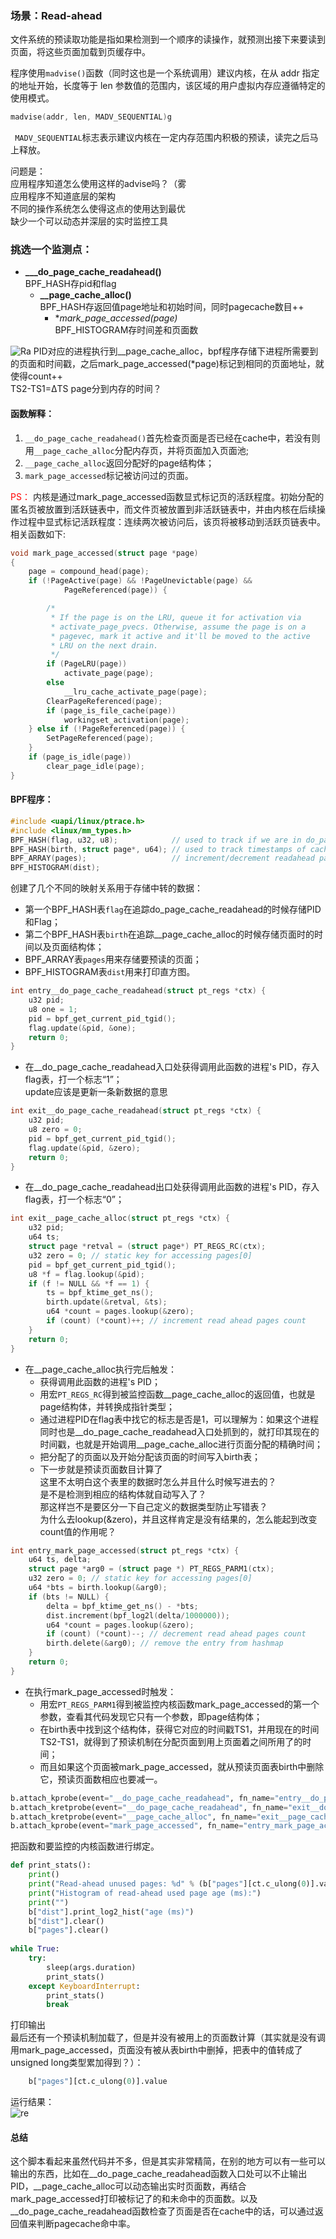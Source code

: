 ### 场景：Read-ahead
文件系统的预读取功能是指如果检测到一个顺序的读操作，就预测出接下来要读到页面，将这些页面加载到页缓存中。

程序使用`madvise()`函数（同时这也是一个系统调用）建议内核，在从 addr 指定的地址开始，长度等于 len 参数值的范围内，该区域的用户虚拟内存应遵循特定的使用模式。
```c
madvise(addr, len, MADV_SEQUENTIAL)g
```
` MADV_SEQUENTIAL`标志表示建议内核在一定内存范围内积极的预读，读完之后马上释放。

问题是：  
应用程序知道怎么使用这样的advise吗？（雾  
应用程序不知道底层的架构  
不同的操作系统怎么使得这点的使用达到最优  
缺少一个可以动态并深层的实时监控工具  

### 挑选一个监测点：
- **___do_page_cache_readahead()**  
  BPF_HASH存pid和flag
    - **__page_cache_alloc()**  
      BPF_HASH存返回值page地址和初始时间，同时pagecache数目++
        - **mark_page_accessed(*page)**  
          BPF_HISTOGRAM存时间差和页面数

![Ra](pic/104.png)
PID对应的进程执行到__page_cache_alloc，bpf程序存储下进程所需要到的页面和时间戳，之后mark_page_accessed(*page)标记到相同的页面地址，就使得count++  
TS2-TS1=ΔTS page分到内存的时间？

#### 函数解释：
1. `__do_page_cache_readahead()`首先检查页面是否已经在cache中，若没有则用`__page_cache_alloc`分配内存页，并将页面加入页面池;
2. `__page_cache_alloc`返回分配好的page结构体；
3. `mark_page_accessed`标记被访问过的页面。
<font color=red>
PS：  
</font>
内核是通过mark_page_accessed函数显式标记页的活跃程度。初始分配的匿名页被放置到活跃链表中，而文件页被放置到非活跃链表中，并由内核在后续操作过程中显式标记活跃程度：连续两次被访问后，该页将被移动到活跃页链表中。相关函数如下:

```c
void mark_page_accessed(struct page *page)
{
	page = compound_head(page);
	if (!PageActive(page) && !PageUnevictable(page) &&
			PageReferenced(page)) {

		/*
		 * If the page is on the LRU, queue it for activation via
		 * activate_page_pvecs. Otherwise, assume the page is on a
		 * pagevec, mark it active and it'll be moved to the active
		 * LRU on the next drain.
		 */
		if (PageLRU(page))
			activate_page(page);
		else
			__lru_cache_activate_page(page);
		ClearPageReferenced(page);
		if (page_is_file_cache(page))
			workingset_activation(page);
	} else if (!PageReferenced(page)) {
		SetPageReferenced(page);
	}
	if (page_is_idle(page))
		clear_page_idle(page);
}
```

#### BPF程序：
```c
#include <uapi/linux/ptrace.h>
#include <linux/mm_types.h>
BPF_HASH(flag, u32, u8);            // used to track if we are in do_page_cache_readahead()
BPF_HASH(birth, struct page*, u64); // used to track timestamps of cache alloc'ed page
BPF_ARRAY(pages);                   // increment/decrement readahead pages
BPF_HISTOGRAM(dist);
```
创建了几个不同的映射关系用于存储中转的数据：
- 第一个BPF_HASH表`flag`在追踪do_page_cache_readahead的时候存储PID和Flag；
- 第二个BPF_HASH表`birth`在追踪__page_cache_alloc的时候存储页面时的时间以及页面结构体；
- BPF_ARRAY表`pages`用来存储要预读的页面；
- BPF_HISTOGRAM表`dist`用来打印直方图。

```c
int entry__do_page_cache_readahead(struct pt_regs *ctx) {
    u32 pid;
    u8 one = 1;
    pid = bpf_get_current_pid_tgid();
    flag.update(&pid, &one);
    return 0;
}
```
- 在__do_page_cache_readahead入口处获得调用此函数的进程's PID，存入flag表，打一个标志“1”；  
update应该是更新一条新数据的意思

```c
int exit__do_page_cache_readahead(struct pt_regs *ctx) {
    u32 pid;
    u8 zero = 0;
    pid = bpf_get_current_pid_tgid();
    flag.update(&pid, &zero);
    return 0;
}
```
- 在__do_page_cache_readahead出口处获得调用此函数的进程's PID，存入flag表，打一个标志“0”；

```c
int exit__page_cache_alloc(struct pt_regs *ctx) {
    u32 pid;
    u64 ts;
    struct page *retval = (struct page*) PT_REGS_RC(ctx);
    u32 zero = 0; // static key for accessing pages[0]
    pid = bpf_get_current_pid_tgid();
    u8 *f = flag.lookup(&pid);
    if (f != NULL && *f == 1) {
        ts = bpf_ktime_get_ns();
        birth.update(&retval, &ts);
        u64 *count = pages.lookup(&zero);
        if (count) (*count)++; // increment read ahead pages count
    }
    return 0;
}
```
- 在__page_cache_alloc执行完后触发：
    - 获得调用此函数的进程's PID；
    - 用宏`PT_REGS_RC`得到被监控函数__page_cache_alloc的返回值，也就是page结构体，并转换成指针类型；
    - 通过进程PID在flag表中找它的标志是否是1，可以理解为：如果这个进程同时也是__do_page_cache_readahead入口处抓到的，就打印其现在的时间戳，也就是开始调用__page_cache_alloc进行页面分配的精确时间；
    - 把分配了的页面以及开始分配该页面的时间写入birth表；
    - 下一步就是预读页面数目计算了  
      这里不太明白这个表里的数据时怎么并且什么时候写进去的？  
      是不是检测到相应的结构体就自动写入了？  
      那这样岂不是要区分一下自己定义的数据类型防止写错表？  
      为什么去lookup(&zero)，并且这样肯定是没有结果的，怎么能起到改变count值的作用呢？

```c
int entry_mark_page_accessed(struct pt_regs *ctx) {
    u64 ts, delta;
    struct page *arg0 = (struct page *) PT_REGS_PARM1(ctx);
    u32 zero = 0; // static key for accessing pages[0]
    u64 *bts = birth.lookup(&arg0);
    if (bts != NULL) {
        delta = bpf_ktime_get_ns() - *bts;
        dist.increment(bpf_log2l(delta/1000000));
        u64 *count = pages.lookup(&zero);
        if (count) (*count)--; // decrement read ahead pages count
        birth.delete(&arg0); // remove the entry from hashmap
    }
    return 0;
}
```
- 在执行mark_page_accessed时触发：
  - 用宏`PT_REGS_PARM1`得到被监控内核函数mark_page_accessed的第一个参数，查看其代码发现它只有一个参数，即page结构体；
  - 在birth表中找到这个结构体，获得它对应的时间戳TS1，并用现在的时间TS2-TS1，就得到了预读机制在分配页面到用上页面着之间所用了的时间；
  - 而且如果这个页面被mark_page_accessed，就从预读页面表birth中删除它，预读页面数相应也要减一。


```py
b.attach_kprobe(event="__do_page_cache_readahead", fn_name="entry__do_page_cache_readahead")
b.attach_kretprobe(event="__do_page_cache_readahead", fn_name="exit__do_page_cache_readahead")
b.attach_kretprobe(event="__page_cache_alloc", fn_name="exit__page_cache_alloc")
b.attach_kprobe(event="mark_page_accessed", fn_name="entry_mark_page_accessed")
```
把函数和要监控的内核函数进行绑定。

```py
def print_stats():
    print()
    print("Read-ahead unused pages: %d" % (b["pages"][ct.c_ulong(0)].value))
    print("Histogram of read-ahead used page age (ms):")
    print("")
    b["dist"].print_log2_hist("age (ms)")
    b["dist"].clear()
    b["pages"].clear()
    
while True:
    try:
        sleep(args.duration)
        print_stats()
    except KeyboardInterrupt:
        print_stats()
        break
```
打印输出  
最后还有一个预读机制加载了，但是并没有被用上的页面数计算（其实就是没有调用mark_page_accessed，页面没有被从表birth中删掉，把表中的值转成了unsigned long类型累加得到？）：
```py
    b["pages"][ct.c_ulong(0)].value
```

运行结果：  
![re](pic/105.png)


#### 总结
这个脚本看起来虽然代码并不多，但是其实非常精简，在别的地方可以有一些可以输出的东西，比如在__do_page_cache_readahead函数入口处可以不止输出PID，__page_cache_alloc可以动态输出实时页面数，再结合mark_page_accessed打印被标记了的和未命中的页面数。以及__do_page_cache_readahead函数检查了页面是否在cache中的话，可以通过返回值来判断pagecache命中率。









